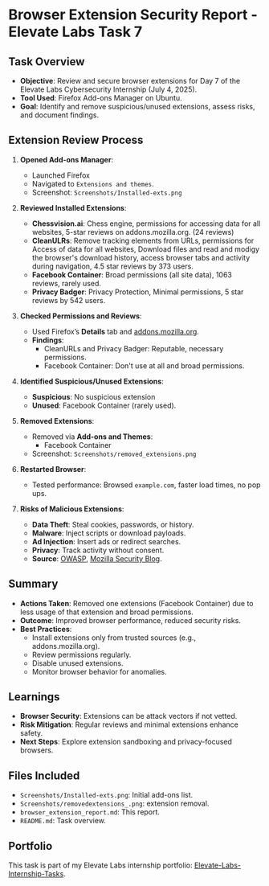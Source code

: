 # Browser Extension Security Report - Elevate Labs Task 7

## Task Overview
- **Objective**: Review and secure browser extensions for Day 7 of the Elevate Labs Cybersecurity Internship (July 4, 2025).
- **Tool Used**: Firefox Add-ons Manager on Ubuntu.
- **Goal**: Identify and remove suspicious/unused extensions, assess risks, and document findings.

## Extension Review Process

1. **Opened Add-ons Manager**:
   - Launched Firefox
   - Navigated to `Extensions and themes`.
   - Screenshot: `Screenshots/Installed-exts.png`

2. **Reviewed Installed Extensions**:
   - **Chessvision.ai**: Chess engine, permissions for accessing data for all websites, 5-star reviews on addons.mozilla.org. (24 reviews)
   - **CleanULRs**: Remove tracking elements from URLs, permissions for Access of data for all websites, Download files and read and modigy the browser's download history, access browser tabs and activity during navigation, 4.5 star reviews by 373 users.
   - **Facebook Container**: Broad permissions (all site data), 1063 reviews, rarely used.
   - **Privacy Badger**: Privacy Protection, Minimal permissions, 5 star reviews by 542 users.

3. **Checked Permissions and Reviews**:
   - Used Firefox’s **Details** tab and [addons.mozilla.org](https://addons.mozilla.org).
   - **Findings**:
     - CleanURLs and Privacy Badger: Reputable, necessary permissions.
     - Facebook Container: Don't use at all and broad permissions.

4. **Identified Suspicious/Unused Extensions**:
   - **Suspicious**: No suspicious extension
   - **Unused**: Facebook Container (rarely used).

5. **Removed Extensions**:
   - Removed via **Add-ons and Themes**:
     - Facebook Container
   - Screenshot: `Screenshots/removed_extensions.png`

6. **Restarted Browser**:
   - Tested performance: Browsed `example.com`, faster load times, no pop ups.

7. **Risks of Malicious Extensions**:
   - **Data Theft**: Steal cookies, passwords, or history.
   - **Malware**: Inject scripts or download payloads.
   - **Ad Injection**: Insert ads or redirect searches.
   - **Privacy**: Track activity without consent.
   - **Source**: [OWASP](https://owasp.org), [Mozilla Security Blog](https://blog.mozilla.org/security).

## Summary
- **Actions Taken**: Removed one extensions (Facebook Container) due to less usage of that extension and broad permissions.
- **Outcome**: Improved browser performance, reduced security risks.
- **Best Practices**:
  - Install extensions only from trusted sources (e.g., addons.mozilla.org).
  - Review permissions regularly.
  - Disable unused extensions.
  - Monitor browser behavior for anomalies.

## Learnings
- **Browser Security**: Extensions can be attack vectors if not vetted.
- **Risk Mitigation**: Regular reviews and minimal extensions enhance safety.
- **Next Steps**: Explore extension sandboxing and privacy-focused browsers.

## Files Included
- `Screenshots/Installed-exts.png`: Initial add-ons list.
- `Screenshots/removedextensions_.png`: extension removal.
- `browser_extension_report.md`: This report.
- `README.md`: Task overview.

## Portfolio
This task is part of my Elevate Labs internship portfolio: [Elevate-Labs-Internship-Tasks](https://github.com/Nucl3arAt0m/Elevate-Labs-Internship-Tasks).
